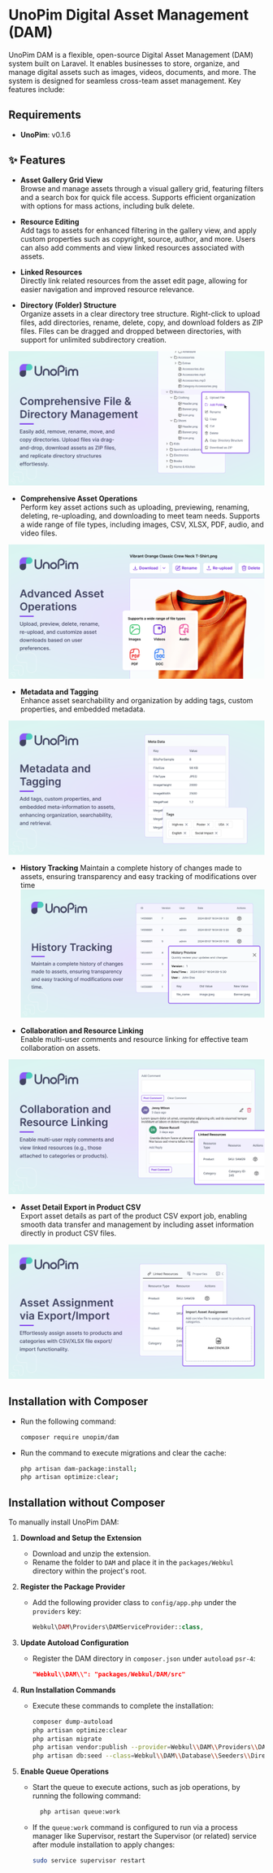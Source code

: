# UnoPim Digital Asset Management (DAM)

UnoPim DAM is a flexible, open-source Digital Asset Management (DAM) system built on Laravel. It enables businesses to store, organize, and manage digital assets such as images, videos, documents, and more. The system is designed for seamless cross-team asset management. Key features include:

## Requirements
- **UnoPim**: v0.1.6

## ✨ Features

- **Asset Gallery Grid View**  
  Browse and manage assets through a visual gallery grid, featuring filters and a search box for quick file access. Supports efficient organization with options for mass actions, including bulk delete.

- **Resource Editing**  
  Add tags to assets for enhanced filtering in the gallery view, and apply custom properties such as copyright, source, author, and more. Users can also add comments and view linked resources associated with assets.

- **Linked Resources**  
  Directly link related resources from the asset edit page, allowing for easier navigation and improved resource relevance.

- **Directory (Folder) Structure**  
  Organize assets in a clear directory tree structure. Right-click to upload files, add directories, rename, delete, copy, and download folders as ZIP files. Files can be dragged and dropped between directories, with support for unlimited subdirectory creation.
  
![Comprehensive File & Directory Management](https://github.com/unopim/temp-media/blob/92aa1fc9e1164339fa3f601eac71d15b7d08a9f8/UnoPim-DAM/directory-management.png)

- **Comprehensive Asset Operations**  
  Perform key asset actions such as uploading, previewing, renaming, deleting, re-uploading, and downloading to meet team needs. Supports a wide range of file types, including images, CSV, XLSX, PDF, audio, and video files.

![Advanced Asset Operations](https://github.com/unopim/temp-media/blob/92aa1fc9e1164339fa3f601eac71d15b7d08a9f8/UnoPim-DAM/asset-operations.png)

- **Metadata and Tagging**  
  Enhance asset searchability and organization by adding tags, custom properties, and embedded metadata.
  
![Metadata and Tagging](https://github.com/unopim/temp-media/blob/92aa1fc9e1164339fa3f601eac71d15b7d08a9f8/UnoPim-DAM/metadata-tagging.png)

- **History Tracking**
 Maintain a complete history of changes made to assets, ensuring transparency and easy tracking of modifications over time
![History Tracking](https://github.com/unopim/temp-media/blob/92aa1fc9e1164339fa3f601eac71d15b7d08a9f8/UnoPim-DAM/history.png)
  
- **Collaboration and Resource Linking**  
  Enable multi-user comments and resource linking for effective team collaboration on assets.

![Collaboration and Resource Linking](https://github.com/unopim/temp-media/blob/92aa1fc9e1164339fa3f601eac71d15b7d08a9f8/UnoPim-DAM/collaboration.png)

- **Asset Detail Export in Product CSV**  
  Export asset details as part of the product CSV export job, enabling smooth data transfer and management by including asset information directly in product CSV files.

![Asset Assignment via Export / Import](https://github.com/unopim/temp-media/blob/92aa1fc9e1164339fa3f601eac71d15b7d08a9f8/UnoPim-DAM/asset-assignment.png)

## Installation with Composer

- Run the following command:
   ```bash
   composer require unopim/dam
   ```

- Run the command to execute migrations and clear the cache:
   ```bash
   php artisan dam-package:install;
   php artisan optimize:clear;
   ```

## Installation without Composer

To manually install UnoPim DAM:

1. **Download and Setup the Extension**  
   - Download and unzip the extension.
   - Rename the folder to `DAM` and place it in the `packages/Webkul` directory within the project's root.

2. **Register the Package Provider**  
   - Add the following provider class to `config/app.php` under the `providers` key:
     ```php
     Webkul\DAM\Providers\DAMServiceProvider::class,
     ```

3. **Update Autoload Configuration**  
   - Register the DAM directory in `composer.json` under `autoload` `psr-4`:
     ```json
     "Webkul\\DAM\\": "packages/Webkul/DAM/src"
     ```

4. **Run Installation Commands**  
   - Execute these commands to complete the installation:
     ```bash
     composer dump-autoload
     php artisan optimize:clear
     php artisan migrate
     php artisan vendor:publish --provider=Webkul\\DAM\\Providers\\DAMServiceProvider
     php artisan db:seed --class=Webkul\\DAM\\Database\\Seeders\\DirectoryTableSeeder
     ```

5. **Enable Queue Operations**  
   - Start the queue to execute actions, such as job operations, by running the following command:
     ```bash
       php artisan queue:work
     ```
   - If the `queue:work` command is configured to run via a process manager like Supervisor, restart the Supervisor (or related) service after module installation to apply changes:
     ```bash
     sudo service supervisor restart
     ```
